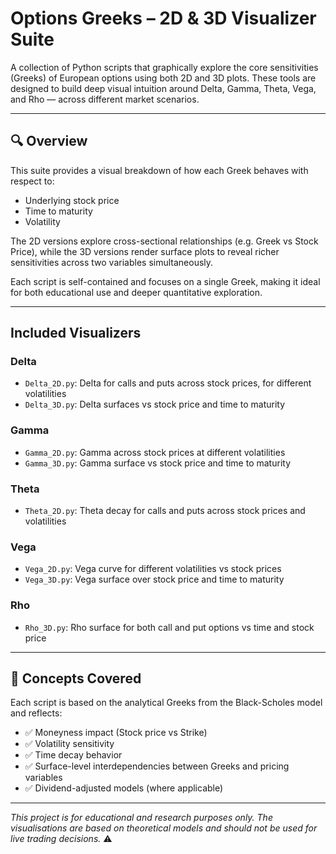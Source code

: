 # Options Greeks – 2D & 3D Visualizer Suite

A collection of Python scripts that graphically explore the core sensitivities (Greeks) of European options using both 2D and 3D plots. These tools are designed to build deep visual intuition around Delta, Gamma, Theta, Vega, and Rho — across different market scenarios.

---

## 🔍 Overview

This suite provides a visual breakdown of how each Greek behaves with respect to:
- Underlying stock price
- Time to maturity
- Volatility

The 2D versions explore cross-sectional relationships (e.g. Greek vs Stock Price), while the 3D versions render surface plots to reveal richer sensitivities across two variables simultaneously.

Each script is self-contained and focuses on a single Greek, making it ideal for both educational use and deeper quantitative exploration.

---

## Included Visualizers

### Delta
- `Delta_2D.py`: Delta for calls and puts across stock prices, for different volatilities
- `Delta_3D.py`: Delta surfaces vs stock price and time to maturity

### Gamma
- `Gamma_2D.py`: Gamma across stock prices at different volatilities
- `Gamma_3D.py`: Gamma surface vs stock price and time to maturity

### Theta
- `Theta_2D.py`: Theta decay for calls and puts across stock prices and volatilities

### Vega
- `Vega_2D.py`: Vega curve for different volatilities vs stock prices
- `Vega_3D.py`: Vega surface over stock price and time to maturity

### Rho
- `Rho_3D.py`: Rho surface for both call and put options vs time and stock price

---

## 📘 Concepts Covered

Each script is based on the analytical Greeks from the Black-Scholes model and reflects:

- ✅ Moneyness impact (Stock price vs Strike)
- ✅ Volatility sensitivity
- ✅ Time decay behavior
- ✅ Surface-level interdependencies between Greeks and pricing variables
- ✅ Dividend-adjusted models (where applicable)

---

*This project is for educational and research purposes only. The visualisations are based on theoretical models and should not be used for live trading decisions.* ⚠️


